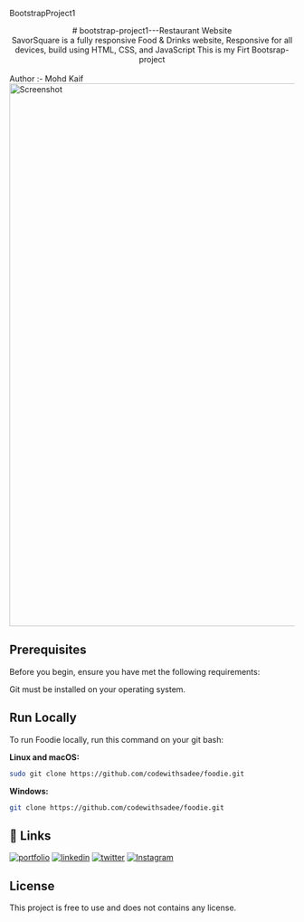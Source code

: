BootstrapProject1
<div style="text-align:center;">
 # bootstrap-project1---Restaurant Website
  <br/>
SavorSquare is a fully responsive Food & Drinks website,
Responsive for all devices, build using HTML, CSS, and JavaScript
This is my Firt Bootsrap-project
</div>

<br/>
Author :- Mohd Kaif

<img width="960" alt="Screenshot" src="https://github.com/Kaif0412/BigBite-Restaurant/assets/146923382/c36450dd-e48c-407b-b753-7f8415af3ec9">

## Prerequisites
Before you begin, ensure you have met the following requirements:

Git must be installed on your operating system.

## Run Locally
To run Foodie locally, run this command on your git bash:

**Linux and macOS:**
``` bash  
sudo git clone https://github.com/codewithsadee/foodie.git
```
**Windows:**
``` bash  
git clone https://github.com/codewithsadee/foodie.git
```

## 🔗 Links
[![portfolio](https://img.shields.io/badge/my_portfolio-000?style=for-the-badge&logo=ko-fi&logoColor=white)]()
[![linkedin](https://img.shields.io/badge/linkedin-0A66C2?style=for-the-badge&logo=linkedin&logoColor=white)](https://www.linkedin.com/in/mohdkaif0412/)
[![twitter](https://img.shields.io/badge/TWITTER-1DA1F2?style=for-the-badge&logo=twitter&logoColor=white)]()
[![Instagram](https://img.shields.io/badge/Instagram-C13584?style=for-the-badge&logo=instagram&logoColor=white)](https://www.instagram.com/mohdkaif0412/?utm_source=qr)
## License
This project is free to use and does not contains any license.
